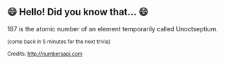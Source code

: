 ## :smile: Hello! Did you know that... :smile:
187 is the atomic number of an element temporarily called Unoctseptium.

<sup>(come back in 5 minutes for the next trivia)</sup>


<sup>Credits: http://numbersapi.com</sup>
